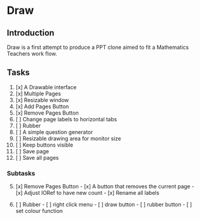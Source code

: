 # Draw
## Introduction
Draw is a first attempt to produce a PPT clone aimed to fit a Mathematics Teachers
work flow.

## Tasks
1.  [x] A Drawable interface 
2.  [x] Multiple Pages 
3.  [x] Resizable window 
4.  [x] Add Pages Button
5.  [x] Remove Pages Button
6.  [ ] Change page labels to horizontal tabs
7.  [ ] Rubber 
8.  [ ] A simple question generator
9.  [ ] Resizable drawing area for monitor size 
10. [ ] Keep buttons visible
11. [ ] Save page 
12. [ ] Save all pages

### Subtasks
5.  [x] Remove Pages Button
        - [x] A button that removes the current page 
        - [x] Adjust IORef to have new count
        - [x] Rename all labels 

7.  [ ] Rubber 
        - [ ] right click menu 
            - [ ] draw button 
            - [ ] rubber button 
        - [ ] set colour function
